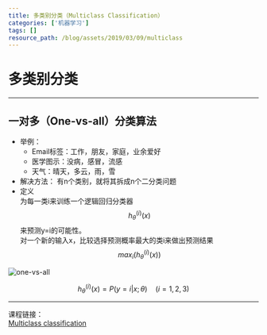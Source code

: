 ```yaml
---
title: 多类别分类（Multiclass Classification）
categories: ['机器学习']
tags: []
resource_path: /blog/assets/2019/03/09/multiclass
---
```


<script type="text/javascript" async src="https://cdn.mathjax.org/mathjax/latest/MathJax.js?config=TeX-MML-AM_CHTML"> </script>

多类别分类
===

---

一对多（One-vs-all）分类算法
---

* 举例：
  * Email标签：工作，朋友，家庭，业余爱好
  * 医学图示：没病，感冒，流感
  * 天气：晴天，多云，雨，雪
* 解决方法：
  有n个类别，就将其拆成n个二分类问题
* 定义  
  为每一类i来训练一个逻辑回归分类器$$h_\theta^{(i)}(x)$$来预测y=i的可能性。  
  对一个新的输入x，比较选择预测概率最大的类i来做出预测结果
  $$ {max}_i(h_\theta^{(i)}(x)) $$

![one-vs-all]({{page.resource_path}}/one-vs-all.png)

$$ h_\theta^{(i)}(x) = P(y=i|x;\theta)\quad(i=1,2,3) $$
- - -
课程链接：  
[Multiclass classification](https://www.coursera.org/learn/machine-learning/lecture/68Pol/multiclass-classification-one-vs-all)
